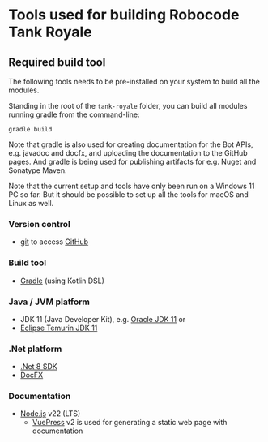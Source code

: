 # Tools used for building Robocode Tank Royale

## Required build tool

The following tools needs to be pre-installed on your system to build all the modules.

Standing in the root of the `tank-royale` folder, you can build all modules running gradle from the command-line:

    gradle build

Note that gradle is also used for creating documentation for the Bot APIs, e.g. javadoc and docfx, and uploading the
documentation to the GitHub pages. And gradle is being used for publishing artifacts for e.g. Nuget and Sonatype Maven.

Note that the current setup and tools have only been run on a Windows 11 PC so far. But it should be possible to set up
all the tools for macOS and Linux as well.

### Version control

- [git](https://git-scm.com/) to access [GitHub](https://github.com/robocode-dev/tank-royale)

### Build tool

- [Gradle](https://gradle.org/) (using Kotlin DSL)

### Java / JVM platform

- JDK 11 (Java Developer Kit), e.g.
  [Oracle JDK 11](https://www.oracle.com/uk/java/technologies/javase/jdk11-archive-downloads.html) or
- [Eclipse Temurin JDK 11](https://adoptium.net/temurin/releases/?version=11)

### .Net platform

- [.Net 8 SDK](https://dotnet.microsoft.com/en-us/download/dotnet/8.0)
- [DocFX](https://dotnet.github.io/docfx/)

### Documentation

- [Node.js](https://nodejs.org/en/) v22 (LTS)
    - [VuePress](https://vuepress.vuejs.org/) v2 is used for generating a static web page with documentation
